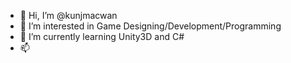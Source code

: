 - 👋 Hi, I’m @kunjmacwan
- 👀 I’m interested in Game Designing/Development/Programming
- 🌱 I’m currently learning Unity3D and C#
- 📫 

<!---
kunjmacwan/kunjmacwan is a ✨ special ✨ repository because its `README.md` (this file) appears on your GitHub profile.
You can click the Preview link to take a look at your changes.
--->
